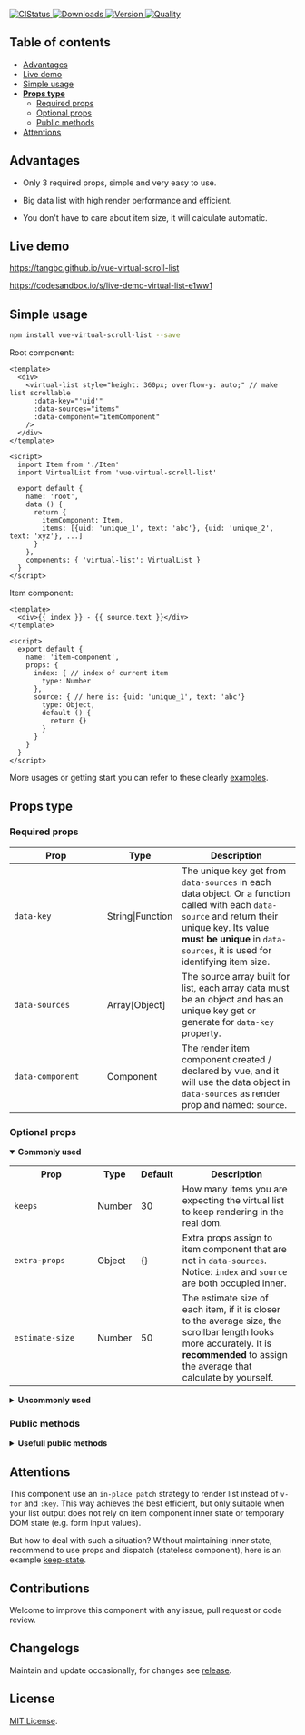 <p>
  <a href="https://travis-ci.org/tangbc/vue-virtual-scroll-list">
    <img alt="CIStatus" src="https://travis-ci.org/tangbc/vue-virtual-scroll-list.svg?branch=master"/>
  </a>
  <!-- <a href="https://codecov.io/gh/tangbc/vue-virtual-scroll-list">
    <img alt="Code Coverage" src="https://codecov.io/gh/tangbc/vue-virtual-scroll-list/branch/master/graph/badge.svg"/>
  </a> -->
  <a href="https://npm-stat.com/charts.html?package=vue-virtual-scroll-list">
    <img alt="Downloads" src="https://img.shields.io/npm/dm/vue-virtual-scroll-list.svg">
  </a>
  <a href="https://npmjs.com/package/vue-virtual-scroll-list">
    <img alt="Version" src="https://img.shields.io/npm/v/vue-virtual-scroll-list.svg"/>
  </a>
  <!-- <a href="https://vuejs.org/">
    <img alt="Vue version" src="https://img.shields.io/badge/vue-%3E=2.3.0-brightgreen.svg"/>
  </a> -->
  <a href="http://packagequality.com/#?package=vue-virtual-scroll-list">
    <img alt="Quality" src="https://npm.packagequality.com/shield/vue-virtual-scroll-list.svg">
  </a>
</p>

## Table of contents

* [Advantages](#advantages)
* [Live demo](#live-demo)
* [Simple usage](#simple-usage)
* [**Props type**](#props-type)
  * [Required props](#required-props)
  * [Optional props](#optional-props)
  * [Public methods](#public-methods)
* [Attentions](#attentions)


## Advantages

* Only 3 required props, simple and very easy to use.

* Big data list with high render performance and efficient.

* You don't have to care about item size, it will calculate automatic.


## Live demo

https://tangbc.github.io/vue-virtual-scroll-list

https://codesandbox.io/s/live-demo-virtual-list-e1ww1


## Simple usage

```bash
npm install vue-virtual-scroll-list --save
```

Root component:
```vue
<template>
  <div>
    <virtual-list style="height: 360px; overflow-y: auto;" // make list scrollable
      :data-key="'uid'"
      :data-sources="items"
      :data-component="itemComponent"
    />
  </div>
</template>

<script>
  import Item from './Item'
  import VirtualList from 'vue-virtual-scroll-list'

  export default {
    name: 'root',
    data () {
      return {
        itemComponent: Item,
        items: [{uid: 'unique_1', text: 'abc'}, {uid: 'unique_2', text: 'xyz'}, ...]
      }
    },
    components: { 'virtual-list': VirtualList }
  }
</script>
```

Item component:
```vue
<template>
  <div>{{ index }} - {{ source.text }}</div>
</template>

<script>
  export default {
    name: 'item-component',
    props: {
      index: { // index of current item
        type: Number
      },
      source: { // here is: {uid: 'unique_1', text: 'abc'}
        type: Object,
        default () {
          return {}
        }
      }
    }
  }
</script>
```

More usages or getting start you can refer to these clearly [examples](https://github.com/tangbc/vue-virtual-scroll-list/tree/master/example/src/views).


## Props type

### Required props

| **&nbsp;&nbsp;&nbsp;&nbsp;&nbsp;&nbsp;&nbsp;&nbsp;&nbsp;&nbsp;&nbsp;&nbsp;&nbsp;Prop&nbsp;&nbsp;&nbsp;&nbsp;&nbsp;&nbsp;&nbsp;&nbsp;&nbsp;&nbsp;&nbsp;&nbsp;&nbsp;** | **Type**  | **Description**                                                               |
|------------------|------------------|-----------------------------------------------------------------------------------------------------------------------------------------------------------------------------------------------------------------------------|
| `data-key`       | String\|Function | The unique key get from `data-sources` in each data object. Or a function called with each `data-source` and return their unique key. Its value **must be unique** in `data-sources`, it is used for identifying item size. |
| `data-sources`   | Array[Object]    | The source array built for list, each array data must be an object and has an unique key get or generate for `data-key` property.                                                                                           |
| `data-component` | Component        | The render item component created / declared by vue, and it will use the data object in `data-sources` as render prop and named: `source`.                                                                                  |

### Optional props

<details open>
  <summary><strong>Commonly used</strong></summary>
  <p></p>
  <table>
    <tr>
      <th>&nbsp;&nbsp;&nbsp;&nbsp;&nbsp;&nbsp;&nbsp;&nbsp;&nbsp;&nbsp;&nbsp;Prop&nbsp;&nbsp;&nbsp;&nbsp;&nbsp;&nbsp;&nbsp;&nbsp;&nbsp;&nbsp;&nbsp;</th>
      <th>Type</th>
      <th>Default</th>
      <th>Description</th>
    </tr>
    <tr>
      <td><code>keeps</code></td>
      <td>Number</td>
      <td>30</td>
      <td>How many items you are expecting the virtual list to keep rendering in the real dom.</td>
    </tr>
    <tr>
      <td><code>extra-props</code></td>
      <td>Object</td>
      <td>{}</td>
      <td>Extra props assign to item component that are not in <code>data-sources</code>. Notice: <code>index</code> and <code>source</code> are both occupied inner.</td>
    </tr>
    <tr>
      <td><code>estimate-size</code></td>
      <td>Number</td>
      <td>50</td>
      <td>The estimate size of each item, if it is closer to the average size, the scrollbar length looks more accurately. It is <strong>recommended</strong> to assign the average that calculate by yourself.</td>
    </tr>
  </table>
</details>

<details>
  <summary><strong>Uncommonly used</strong></summary>
  <p></p>
  <table>
    <tr>
      <th>&nbsp;&nbsp;&nbsp;&nbsp;&nbsp;&nbsp;&nbsp;&nbsp;&nbsp;&nbsp;&nbsp;&nbsp;&nbsp;&nbsp;&nbsp;Prop&nbsp;&nbsp;&nbsp;&nbsp;&nbsp;&nbsp;&nbsp;&nbsp;&nbsp;&nbsp;&nbsp;&nbsp;&nbsp;&nbsp;&nbsp;</th>
      <th>Type</th>
      <th>Default</th>
      <th>Description</th>
    </tr>
    <tr>
      <td><code>start</code></td>
      <td>Number</td>
      <td>0</td>
      <td>Setting scroll position stay start index.</td>
    </tr>
    <tr>
      <td><code>offset</code></td>
      <td>Number</td>
      <td>0</td>
      <td>Setting scroll position stay offset.</td>
    </tr>
    <tr>
      <td><code>scroll</code></td>
      <td>Event</td>
      <td></td>
      <td>Emited when scrolling, param <code>(event, range)</code>.</td>
    </tr>
    <tr>
      <td><code>totop</code></td>
      <td>Event</td>
      <td></td>
      <td>Emited when scrolled to top or left, no param.</td>
    </tr>
    <tr>
      <td><code>tobottom</code></td>
      <td>Event</td>
      <td></td>
      <td>Emited when scrolled to bottom or right, no param.</td>
    </tr>
    <tr>
      <td><code>resized</code></td>
      <td>Event</td>
      <td></td>
      <td>Emited when item resized (mounted), param <code>(id, size)</code>.</td>
    </tr>
    <tr>
      <td><code>direction</code></td>
      <td>String</td>
      <td>vertical</td>
      <td>Scroll direction, available values are <code>vertical</code> and <code>horizontal</code></td>
    </tr>
    <tr>
      <td><code>page-mode</code></td>
      <td>Boolean</td>
      <td>false</td>
      <td>Let virtual list using global document to scroll through the list.</td>
    </tr>
    <tr>
      <td><code>top-threshold</code></td>
      <td>Number</td>
      <td>0</td>
      <td>The threshold to emit <code>totop</code> event, attention to multiple calls.</td>
    </tr>
    <tr>
      <td><code>bottom-threshold</code></td>
      <td>Number</td>
      <td>0</td>
      <td>The threshold to emit <code>tobottom</code> event, attention to multiple calls.</td>
    </tr>
    <tr>
      <td><code>root-tag</code></td>
      <td>String</td>
      <td>div</td>
      <td>Root element tag name.</td>
    </tr>
    <tr>
      <td><code>wrap-tag</code></td>
      <td>String</td>
      <td>div</td>
      <td>List wrapper element <code>(role=group)</code> tag name.</td>
    </tr>
    <tr>
      <td><code>wrap-class</code></td>
      <td>String</td>
      <td></td>
      <td>List wrapper element class name.</td>
    </tr>
    <tr>
      <td><code>wrap-style</code></td>
      <td>Object</td>
      <td>{}</td>
      <td>List wrapper element inline style.</td>
    </tr>
    <tr>
      <td><code>item-tag</code></td>
      <td>String</td>
      <td>div</td>
      <td>Item wrapper element <code>(role=item)</code> tag name.</td>
    </tr>
    <tr>
      <td><code>item-class</code></td>
      <td>String</td>
      <td></td>
      <td>Item wrapper element class name.</td>
    </tr>
    <tr>
      <td><code>item-class-add</code></td>
      <td>Function</td>
      <td></td>
      <td>A function that you can return extra class (String) to item wrapper element, param <code>(index)</code>.</td>
    </tr>
    <tr>
      <td><code>item-style</code></td>
      <td>Object</td>
      <td>{}</td>
      <td>Item wrapper element inline style.</td>
    </tr>
    <tr>
      <td><code>item-scoped-slots</code></td>
      <td>Object</td>
      <td>{}</td>
      <td>The <code>$scopedSlots</code> for item component.</td>
    </tr>
    <tr>
      <td><code>header-tag</code></td>
      <td>String</td>
      <td>div</td>
      <td>For using header slot, header slot wrapper element <code>(role=header)</code> tag name.</td>
    </tr>
    <tr>
      <td><code>header-class</code></td>
      <td>String</td>
      <td></td>
      <td>For using header slot, header slot wrapper element class name.</td>
    </tr>
    <tr>
      <td><code>header-style</code></td>
      <td>Object</td>
      <td>{}</td>
      <td>For using header slot, header slot wrapper element inline style.</td>
    </tr>
    <tr>
      <td><code>footer-tag</code></td>
      <td>String</td>
      <td>div</td>
      <td>For using footer slot, footer slot wrapper element <code>(role=footer)</code> tag name.</td>
    </tr>
    <tr>
      <td><code>footer-class</code></td>
      <td>String</td>
      <td></td>
      <td>For using footer slot, footer slot wrapper element class name.</td>
    </tr>
    <tr>
      <td><code>footer-style</code></td>
      <td>Object</td>
      <td>{}</td>
      <td>For using using footer slot, footer slot wrapper element inline style.</td>
    </tr>
  </table>
</details>

### Public methods

<details>
  <summary><strong>Usefull public methods</strong></summary>
  <p></p>
  <p>You can call these methods via <code><a href="https://vuejs.org/v2/guide/components-edge-cases.html#Accessing-Child-Component-Instances-amp-Child-Elements">ref</a></code>:</p>
  <table>
    <tr>
      <th>Method</th>
      <th>Description</th>
    </tr>
    <tr>
      <td><code>reset()</code></td>
      <td>Reset all state back to initial.</td>
    </tr>
    <tr>
      <td><code>scrollToBottom()</code></td>
      <td>Manual set scroll position to bottom.</td>
    </tr>
    <tr>
      <td><code>scrollToIndex(index)</code></td>
      <td>Manual set scroll position to a designated index.</td>
    </tr>
    <tr>
      <td><code>scrollToOffset(offset)</code></td>
      <td>Manual set scroll position to a designated offset.</td>
    </tr>
    <tr>
      <td><code>getSize(id)</code></td>
      <td>Get the designated item size by id (from <code>data-key</code> value).</td>
    </tr>
    <tr>
      <td><code>getSizes()</code></td>
      <td>Get the total number of stored (rendered) items.</td>
    </tr>
    <tr>
      <td><code>getOffset()</code></td>
      <td>Get current scroll offset.</td>
    </tr>
    <tr>
      <td><code>getClientSize()</code></td>
      <td>Get wrapper element client viewport size (width or height).</td>
    </tr>
    <tr>
      <td><code>getScrollSize()</code></td>
      <td>Get all scroll size (scrollHeight or scrollWidth).</td>
    </tr>
    <tr>
      <td><code>updatePageModeFront()</code></td>
      <td>When using page mode and virtual list root element offsetTop or offsetLeft change, you need call this method manually.</td>
    </tr>
  </table>
</details>


## Attentions

This component use an `in-place patch` strategy to render list instead of `v-for` and `:key`. This way achieves the best efficient, but only suitable when your list output does not rely on item component inner state or temporary DOM state (e.g. form input values).

But how to deal with such a situation? Without maintaining inner state, recommend to use props and dispatch (stateless component), here is an example [keep-state](https://tangbc.github.io/vue-virtual-scroll-list/#/keep-state).


## Contributions

Welcome to improve this component with any issue, pull request or code review.


## Changelogs

Maintain and update occasionally, for changes see [release](https://github.com/tangbc/vue-virtual-scroll-list/releases).


## License

[MIT License](https://github.com/tangbc/vue-virtual-scroll-list/blob/master/LICENSE).

